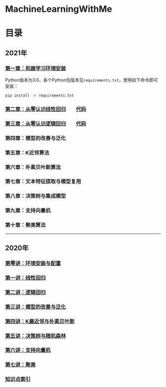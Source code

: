 # MachineLearningWithMe

# 目录
## 2021年
### [第一章：机器学习环境安装](https://mp.weixin.qq.com/s/L-3bXzYFFdNx_mL7eu2-kw)
Python版本为3.6，各个Python包版本见`requirements.txt`，使用如下命令即可安装：
```python
pip install -r requirements.txt
```
### [第二章：从零认识线性回归](https://mp.weixin.qq.com/s/zYFZyWj7mCeRyOX5sI-slw)　　[代码](AllBooKCode/Chapter02/README.md)
### [第三章：从零认识逻辑回归](https://mp.weixin.qq.com/s/o01H0JGXEXoIwiCLPqizZw)　　[代码](AllBooKCode/Chapter03/README.md)
### 第四章：模型的改善与泛化
### 第五章：K近邻算法
### 第六章：朴素贝叶斯算法
### 第七章：文本特征提取与模型复用
### 第八章：决策树与集成模型
### 第九章：支持向量机
### 第十章：聚类算法

---

## 2020年
### [第零讲：环境安装与配置](./00_Configuration/README.md)

### [第一讲：线性回归 ](./01_LinearRegression/README.md)

### [第二讲：逻辑回归](./02_LogisticRegression/README.md)

### [第三讲：模型的改善与泛化](./03_ModelOptimization/README.md)

### [第四讲：K最近邻与朴素贝叶斯](./04_KNNAndNaiveBayes/README.md)

### [第五讲：决策树与随机森林](./05_DecisionTree/README.md)

### [第六讲：支持向量机](./06_SupportVectorMachine/README.md)

### [第七讲：聚类](./07_Clustering/README.md)

### [知识点索引](./KnowledgeIndex.md)

